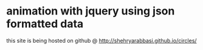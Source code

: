 animation with jquery using json formatted data
=======

this site is being hosted on github @  http://shehryarabbasi.github.io/circles/
